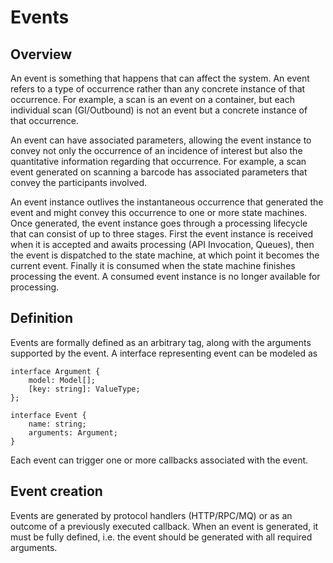 # Events

## Overview

An event is something that happens that can affect the system. An event refers to a type of occurrence rather than any concrete instance of that occurrence. For example,  a scan is an event on a container, but each individual scan (GI/Outbound) is not an event but a concrete instance of that occurrence.

An event can have associated parameters, allowing the event instance to convey not only the occurrence of an incidence of interest but also the quantitative information regarding that occurrence. For example, a scan event generated on scanning a barcode has associated parameters that convey the participants involved.

An event instance outlives the instantaneous occurrence that generated the event and might convey this occurrence to one or more state machines. Once generated, the event instance goes through a processing lifecycle that can consist of up to three stages. First the event instance is received when it is accepted and awaits processing (API Invocation, Queues), then the event is dispatched to the state machine, at which point it becomes the current event. Finally it is consumed when the state machine finishes processing the event. A consumed event instance is no longer available for processing.

## Definition

Events are formally defined as an arbitrary tag, along with the arguments supported by the event. A interface representing event can be modeled as

```
interface Argument {
	model: Model[];
	[key: string]: ValueType;
};

interface Event {
	name: string;
	arguments: Argument;
}
```

Each event can trigger one or more callbacks associated with the event. 

## Event creation

Events are generated by protocol handlers (HTTP/RPC/MQ) or as an outcome of a previously executed callback. When an event is generated, it must be fully defined, i.e. the event should be generated with all required arguments.